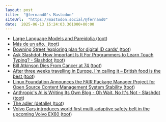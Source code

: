 ```yaml
---
layout: post
title:  "@fernand0's Mastodon"
siteUrl:  "https://mastodon.social/@fernand0"
date:  2025-06-13 15:24:03.361000+00:00
---
```

*  [Large Language Models and Pareidolia ](https://shkspr.mobi/blog/2025/06/large-language-models-and-pareidolia) ([toot](https://mastodon.social/@fernand0/114676743756835448))
*  [Más de un año.  ](https://avecesunafoto.wordpress.com/2025/06/13/mas-de-un-ano) ([toot](https://mastodon.social/@fernand0/114676712462827336))
*  [Downing Street ‘exploring plan for digital ID cards’ ](https://www.independent.co.uk/news/uk/politics/downing-street-id-card-proposal-uk-britain-b2764803.htm) ([toot](https://mastodon.social/@fernand0/114676557178457502))
*  [Ask Slashdot:  How Important Is It For Programmers to Learn Touch Typing? - Slashdot ](https://slashdot.org/story/25/06/07/0811223/ask-slashdot-how-important-is-it-for-programmers-to-learn-touch-typin) ([toot](https://mastodon.social/@fernand0/114676369315072339))
*  [Bill Atkinson Dies From Cancer at 74 ](https://daringfireball.net/linked/2025/06/07/bill-atkinson-ri) ([toot](https://mastodon.social/@fernand0/114676031922003355))
*  [After three weeks travelling in Europe, I’m calling it – British food is the best ](https://www.theguardian.com/commentisfree/2022/sep/07/after-three-weeks-travelling-in-europe-im-calling-it-british-food-is-the-bes) ([toot](https://mastodon.social/@fernand0/114675788879990671))
*  [Linux Foundation Announces the FAIR Package Manager Project for Open Source Content Management System Stability ](https://www.prnewswire.com/news-releases/linux-foundation-announces-the-fair-package-manager-project-for-open-source-content-management-system-stability-302474814.htm) ([toot](https://mastodon.social/@fernand0/114675492420731915))
*  [Anthropic's AI is Writing Its Own Blog - Oh Wait. No It's Not - Slashdot ](https://slashdot.org/story/25/06/07/0412244/anthropics-ai-is-writing-its-own-blog---oh-wait-no-its-no) ([toot](https://mastodon.social/@fernand0/114675304659497062))
*  [The adler (detalle) ](https://www.flickr.com/photos/fernand0/54559875801) ([toot](https://mastodon.social/@fernand0/114675144854362700))
*  [Volvo Cars introduces world first multi-adaptive safety belt in the upcoming Volvo EX60   ](https://www.media.volvocars.com/global/en-gb/media/pressreleases/349551/volvo-cars-introduces-world-first-multi-adaptive-safety-belt-in-the-upcoming-volvo-ex60) ([toot](https://mastodon.social/@fernand0/114675133106439086))
